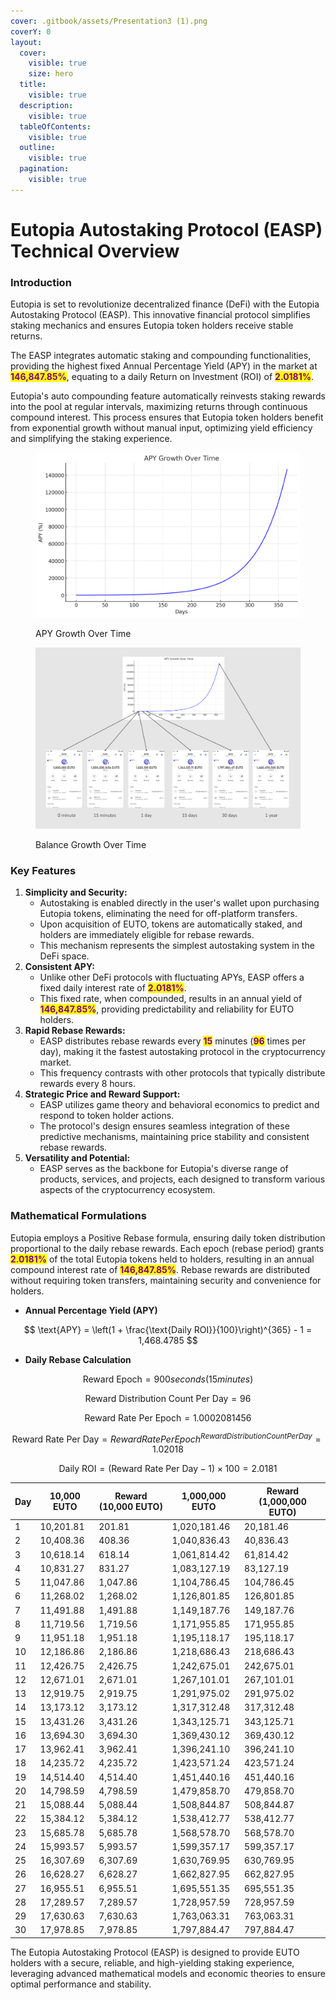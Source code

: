 ```yaml
---
cover: .gitbook/assets/Presentation3 (1).png
coverY: 0
layout:
  cover:
    visible: true
    size: hero
  title:
    visible: true
  description:
    visible: true
  tableOfContents:
    visible: true
  outline:
    visible: true
  pagination:
    visible: true
---
```


# Eutopia Autostaking Protocol (EASP) Technical Overview

### **Introduction**

Eutopia is set to revolutionize decentralized finance (DeFi) with the Eutopia Autostaking Protocol (EASP). This innovative financial protocol simplifies staking mechanics and ensures Eutopia token holders receive stable returns.

The EASP integrates automatic staking and compounding functionalities, providing the highest fixed Annual Percentage Yield (APY) in the market at <mark style="color:purple;">**146,847.85%**</mark>, equating to a daily Return on Investment (ROI) of <mark style="color:purple;">**2.0181%**</mark>.

Eutopia's auto compounding feature automatically reinvests staking rewards into the pool at regular intervals, maximizing returns through continuous compound interest. This process ensures that Eutopia token holders benefit from exponential growth without manual input, optimizing yield efficiency and simplifying the staking experience.

<figure><img src=".gitbook/assets/output.png" alt="APY Growth Over Time"><figcaption><p>APY Growth Over Time</p></figcaption></figure>

<figure><img src=".gitbook/assets/pd.png" alt="Balance Growth Over Time"><figcaption><p>Balance Growth Over Time</p></figcaption></figure>

### **Key Features**

1. **Simplicity and Security:**
   * Autostaking is enabled directly in the user's wallet upon purchasing Eutopia tokens, eliminating the need for off-platform transfers.
   * Upon acquisition of EUTO, tokens are automatically staked, and holders are immediately eligible for rebase rewards.
   * This mechanism represents the simplest autostaking system in the DeFi space.
2. **Consistent APY:**
   * Unlike other DeFi protocols with fluctuating APYs, EASP offers a fixed daily interest rate of <mark style="color:purple;">**2.0181%**</mark>.
   * This fixed rate, when compounded, results in an annual yield of <mark style="color:purple;">**146,847.85%**</mark>, providing predictability and reliability for EUTO holders.
3. **Rapid Rebase Rewards:**
   * EASP distributes rebase rewards every <mark style="color:purple;">**15**</mark> minutes (<mark style="color:purple;">**96**</mark> times per day), making it the fastest autostaking protocol in the cryptocurrency market.
   * This frequency contrasts with other protocols that typically distribute rewards every 8 hours.
4. **Strategic Price and Reward Support:**
   * EASP utilizes game theory and behavioral economics to predict and respond to token holder actions.
   * The protocol's design ensures seamless integration of these predictive mechanisms, maintaining price stability and consistent rebase rewards.
5. **Versatility and Potential:**
   * EASP serves as the backbone for Eutopia's diverse range of products, services, and projects, each designed to transform various aspects of the cryptocurrency ecosystem.

### **Mathematical Formulations**

Eutopia employs a Positive Rebase formula, ensuring daily token distribution proportional to the daily rebase rewards. Each epoch (rebase period) grants <mark style="color:purple;">**2.0181%**</mark> of the total Eutopia tokens held to holders, resulting in an annual compound interest rate of <mark style="color:purple;">**146,847.85%**</mark>. Rebase rewards are distributed without requiring token transfers, maintaining security and convenience for holders.

* **Annual Percentage Yield (APY)**

$$
\text{APY} = \left(1 + \frac{\text{Daily ROI}}{100}\right)^{365} - 1 = 1,468.4785
$$

* **Daily Rebase Calculation**

$$
\text{Reward Epoch} = 900 seconds (15 minutes)
$$

$$
\text{Reward Distribution Count Per Day} = 96
$$

$$
\text{Reward Rate Per Epoch} = 1.0002081456
$$

$$
\text{Reward Rate Per Day} = {Reward Rate Per Epoch}^{Reward Distribution Count Per Day}  = 1.02018
$$

$$
\text{Daily ROI} = (\text{Reward Rate Per Day} - 1) \times 100 = 2.0181
$$

| Day | 10,000 EUTO | Reward (10,000 EUTO) | 1,000,000 EUTO | Reward (1,000,000 EUTO) |
| --- | ----------- | -------------------- | -------------- | ----------------------- |
| 1   | 10,201.81   | 201.81               | 1,020,181.46   | 20,181.46               |
| 2   | 10,408.36   | 408.36               | 1,040,836.43   | 40,836.43               |
| 3   | 10,618.14   | 618.14               | 1,061,814.42   | 61,814.42               |
| 4   | 10,831.27   | 831.27               | 1,083,127.19   | 83,127.19               |
| 5   | 11,047.86   | 1,047.86             | 1,104,786.45   | 104,786.45              |
| 6   | 11,268.02   | 1,268.02             | 1,126,801.85   | 126,801.85              |
| 7   | 11,491.88   | 1,491.88             | 1,149,187.76   | 149,187.76              |
| 8   | 11,719.56   | 1,719.56             | 1,171,955.85   | 171,955.85              |
| 9   | 11,951.18   | 1,951.18             | 1,195,118.17   | 195,118.17              |
| 10  | 12,186.86   | 2,186.86             | 1,218,686.43   | 218,686.43              |
| 11  | 12,426.75   | 2,426.75             | 1,242,675.01   | 242,675.01              |
| 12  | 12,671.01   | 2,671.01             | 1,267,101.01   | 267,101.01              |
| 13  | 12,919.75   | 2,919.75             | 1,291,975.02   | 291,975.02              |
| 14  | 13,173.12   | 3,173.12             | 1,317,312.48   | 317,312.48              |
| 15  | 13,431.26   | 3,431.26             | 1,343,125.71   | 343,125.71              |
| 16  | 13,694.30   | 3,694.30             | 1,369,430.12   | 369,430.12              |
| 17  | 13,962.41   | 3,962.41             | 1,396,241.10   | 396,241.10              |
| 18  | 14,235.72   | 4,235.72             | 1,423,571.24   | 423,571.24              |
| 19  | 14,514.40   | 4,514.40             | 1,451,440.16   | 451,440.16              |
| 20  | 14,798.59   | 4,798.59             | 1,479,858.70   | 479,858.70              |
| 21  | 15,088.44   | 5,088.44             | 1,508,844.87   | 508,844.87              |
| 22  | 15,384.12   | 5,384.12             | 1,538,412.77   | 538,412.77              |
| 23  | 15,685.78   | 5,685.78             | 1,568,578.70   | 568,578.70              |
| 24  | 15,993.57   | 5,993.57             | 1,599,357.17   | 599,357.17              |
| 25  | 16,307.69   | 6,307.69             | 1,630,769.95   | 630,769.95              |
| 26  | 16,628.27   | 6,628.27             | 1,662,827.95   | 662,827.95              |
| 27  | 16,955.51   | 6,955.51             | 1,695,551.35   | 695,551.35              |
| 28  | 17,289.57   | 7,289.57             | 1,728,957.59   | 728,957.59              |
| 29  | 17,630.63   | 7,630.63             | 1,763,063.31   | 763,063.31              |
| 30  | 17,978.85   | 7,978.85             | 1,797,884.47   | 797,884.47              |

The Eutopia Autostaking Protocol (EASP) is designed to provide EUTO holders with a secure, reliable, and high-yielding staking experience, leveraging advanced mathematical models and economic theories to ensure optimal performance and stability.
